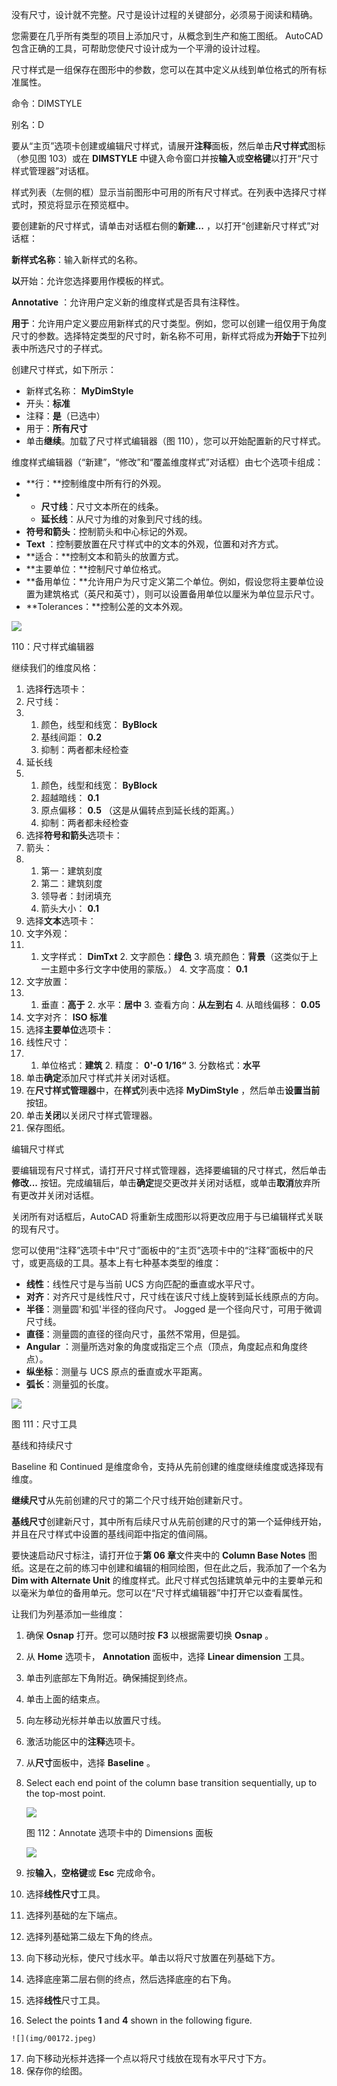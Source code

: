 没有尺寸，设计就不完整。尺寸是设计过程的关键部分，必须易于阅读和精确。

您需要在几乎所有类型的项目上添加尺寸，从概念到生产和施工图纸。 AutoCAD 包含正确的工具，可帮助您使尺寸设计成为一个平滑的设计过程。

尺寸样式是一组保存在图形中的参数，您可以在其中定义从线到单位格式的所有标准属性。

命令：DIMSTYLE

别名：D

要从“主页”选项卡创建或编辑尺寸样式，请展开**注释**面板，然后单击**尺寸样式**图标（参见图 103）或在 **DIMSTYLE** 中键入命令窗口并按**输入**或**空格键**以打开“尺寸样式管理器”对话框。

样式列表（左侧的框）显示当前图形中可用的所有尺寸样式。在列表中选择尺寸样式时，预览将显示在预览框中。

要创建新的尺寸样式，请单击对话框右侧的**新建...** ，以打开“创建新尺寸样式”对话框：

**新样式名称**：输入新样式的名称。

**以**开始：允许您选择要用作模板的样式。

**Annotative** ：允许用户定义新的维度样式是否具有注释性。

**用于**：允许用户定义要应用新样式的尺寸类型。例如，您可以创建一组仅用于角度尺寸的参数。选择特定类型的尺寸时，新名称不可用，新样式将成为**开始于**下拉列表中所选尺寸的子样式。

创建尺寸样式，如下所示：

*   新样式名称： **MyDimStyle**
*   开头：**标准**
*   注释：**是**（已选中）
*   用于：**所有尺寸**
*   单击**继续**。加载了尺寸样式编辑器（图 110），您可以开始配置新的尺寸样式。

维度样式编辑器（“新建”，“修改”和“覆盖维度样式”对话框）由七个选项卡组成：

*   **行：**控制维度中所有行的外观。
*   *   **尺寸线**：尺寸文本所在的线条。
    *   **延长线**：从尺寸为维的对象到尺寸线的线。
*   **符号和箭头**：控制箭头和中心标记的外观。
*   **Text** ：控制要放置在尺寸样式中的文本的外观，位置和对齐方式。
*   **适合：**控制文本和箭头的放置方式。
*   **主要单位：**控制尺寸单位格式。
*   **备用单位：**允许用户为尺寸定义第二个单位。例如，假设您将主要单位设置为建筑格式（英尺和英寸），则可以设置备用单位以厘米为单位显示尺寸。
*   **Tolerances：**控制公差的文本外观。

![](img/00168.jpeg)

 110：尺寸样式编辑器

继续我们的维度风格：

1.  选择**行**选项卡：
2.  尺寸线：
3.  1.  颜色，线型和线宽： **ByBlock**
    2.  基线间距： **0.2**
    3.  抑制：两者都未经检查
4.  延长线
5.  1.  颜色，线型和线宽： **ByBlock**
    2.  超越暗线： **0.1**
    3.  原点偏移： **0.5** （这是从偏转点到延长线的距离。）
    4.  抑制：两者都未经检查
6.  选择**符号和箭头**选项卡：
7.  箭头：
8.  1.  第一：建筑刻度
    2.  第二：建筑刻度
    3.  领导者：封闭填充
    4.  箭头大小： **0.1**
9.  选择**文本**选项卡：
10.  文字外观：
11.  1.  文字样式： **DimTxt**
    2.  文字颜色：**绿色**
    3.  填充颜​​色：**背景**（这类似于上一主题中多行文字中使用的蒙版。）
    4.  文字高度： **0.1**
12.  文字放置：
13.  1.  垂直：**高于**
    2.  水平：**居中**
    3.  查看方向：**从左到右**
    4.  从暗线偏移： **0.05**
14.  文字对齐： **ISO 标准**
15.  选择**主要单位**选项卡：
16.  线性尺寸：
17.  1.  单位格式：**建筑**
    2.  精度： **0'-0 1/16“**
    3.  分数格式：**水平**
18.  单击**确定**添加尺寸样式并关闭对话框。
19.  在**尺寸样式管理器**中，在**样式**列表中选择 **MyDimStyle** ，然后单击**设置当前**按钮。
20.  单击**关闭**以关闭尺寸样式管理器。
21.  保存图纸。

编辑尺寸样式

要编辑现有尺寸样式，请打开尺寸样式管理器，选择要编辑的尺寸样式，然后单击**修改...** 按钮。完成编辑后，单击**确定**提交更改并关闭对话框，或单击**取消**放弃所有更改并关闭对话框。

关闭所有对话框后，AutoCAD 将重新生成图形以将更改应用于与已编辑样式关联的现有尺寸。

您可以使用“注释”选项卡中“尺寸”面板中的“主页”选项卡中的“注释”面板中的尺寸，或更高级的工具。基本上有七种基本类型的维度：

*   **线性**：线性尺寸是与当前 UCS 方向匹配的垂直或水平尺寸。
*   **对齐**：对齐尺寸是线性尺寸，尺寸线在该尺寸线上旋转到延长线原点的方向。
*   **半径**：测量圆'和弧'半径的径向尺寸。 Jogged 是一个径向尺寸，可用于微调尺寸线。
*   **直径**：测量圆的直径的径向尺寸，虽然不常用，但是弧。
*   **Angular** ：测量所选对象的角度或指定三个点（顶点，角度起点和角度终点）。
*   **纵坐标**：测量与 UCS 原点的垂直或水平距离。
*   **弧长**：测量弧的长度。

![](img/00169.jpeg)

图 111：尺寸工具

基线和持续尺寸

Baseline 和 Continued 是维度命令，支持从先前创建的维度继续维度或选择现有维度。

**继续尺寸**从先前创建的尺寸的第二个尺寸线开始创建新尺寸。

**基线尺寸**创建新尺寸，其中所有后续尺寸从先前创建的尺寸的第一个延伸线开始，并且在尺寸样式中设置的基线间距中指定的值间隔。

要快速启动尺寸标注，请打开位于**第 06 章**文件夹中的 **Column Base Notes** 图纸。这是在之前的练习中创建和编辑的相同绘图，但在此之后，我添加了一个名为 **Dim with Alternate Unit** 的维度样式。此尺寸样式包括建筑单元中的主要单元和以毫米为单位的备用单元。您可以在“尺寸样式编辑器”中打开它以查看属性。

让我们为列基添加一些维度：

1.  确保 **Osnap** 打开。您可以随时按 **F3** 以根据需要切换 **Osnap** 。
2.  从 **Home** 选项卡， **Annotation** 面板中，选择 **Linear dimension** 工具。
3.  单击列底部左下角附近。确保捕捉到终点。
4.  单击上面的结束点。
5.  向左移动光标并单击以放置尺寸线。
6.  激活功能区中的**注释**选项卡。
7.  从**尺寸**面板中，选择 **Baseline** 。
8.  Select each end point of the column base transition sequentially, up to the top-most point.

    ![](img/00170.jpeg)

    图 112：Annotate 选项卡中的 Dimensions 面板

    ![](img/00171.jpeg)

9.  按**输入**，**空格键**或 **Esc** 完成命令。
10.  选择**线性尺寸**工具。
11.  选择列基础的左下端点。
12.  选择列基础第二级左下角的终点。
13.  向下移动光标，使尺寸线水平。单击以将尺寸放置在列基础下方。
14.  选择底座第二层右侧的终点，然后选择底座的右下角。
15.  选择**线性**尺寸工具。
16.  Select the points **1** and **4** shown in the following figure.

    ![](img/00172.jpeg)

17.  向下移动光标并选择一个点以将尺寸线放在现有水平尺寸下方。
18.  保存你的绘图。